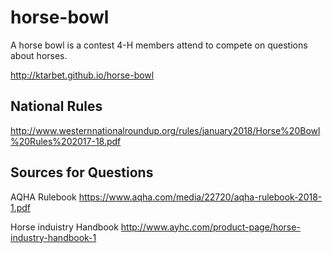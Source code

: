 # horse-bowl

A horse bowl is a contest 4-H members attend to compete on questions about horses.


http://ktarbet.github.io/horse-bowl



##  National Rules

http://www.westernnationalroundup.org/rules/january2018/Horse%20Bowl%20Rules%202017-18.pdf


## Sources for Questions

AQHA Rulebook
https://www.aqha.com/media/22720/aqha-rulebook-2018-1.pdf

Horse induistry Handbook
http://www.ayhc.com/product-page/horse-industry-handbook-1
